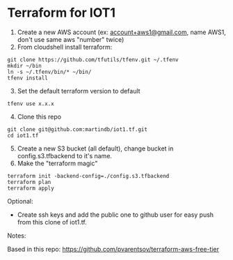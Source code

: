 # Terraform for IOT1

1. Create a new AWS account (ex: account+aws1@gmail.com, name AWS1, don't use same aws "number" twice)
2. From cloudshell install terraform:
```
git clone https://github.com/tfutils/tfenv.git ~/.tfenv
mkdir ~/bin
ln -s ~/.tfenv/bin/* ~/bin/
tfenv install
```
3. Set the default terraform version to default
```
tfenv use x.x.x
```
4. Clone this repo
```
git clone git@github.com:martindb/iot1.tf.git
cd iot1.tf
```
5. Create a new S3 bucket (all default), change bucket in config.s3.tfbackend to it's name.
6. Make the "terraform magic"
```
terraform init -backend-config=./config.s3.tfbackend
terraform plan
terraform apply
```

Optional:
- Create ssh keys and add the public one to github user for easy push from this clone of iot1.tf.


Notes:

Based in this repo: https://github.com/pvarentsov/terraform-aws-free-tier



